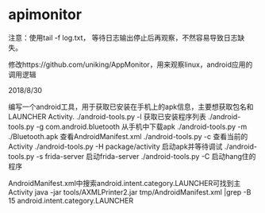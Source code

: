 # apimonitor

注意：使用tail -f log.txt， 等待日志输出停止后再观察，不然容易导致日志缺失。

修改https://github.com/uniking/AppMonitor，用来观察linux，android应用的调用逻辑


2018/8/30


编写一个android工具，用于获取已安装在手机上的apk信息，主要想获取包名和LAUNCHER Activity.
./android-tools.py -l 获取已安装程序列表
./android-tools.py -g com.android.bluetooth 从手机中下载apk
./android-tools.py -m ./Bluetooth.apk  查看AndroidManifest.xml
./android-tools.py -c 查看当前的Activity
./android-tools.py -H package/activity 启动apk并等待调试
./android-tools.py -s frida-server 启动frida-server
./android-tools.py -C 启动hang住的程序

AndroidManifest.xml中搜索android.intent.category.LAUNCHER可找到主Activity
java -jar tools/AXMLPrinter2.jar tmp/AndroidManifest.xml |grep -B 15 android.intent.category.LAUNCHER
